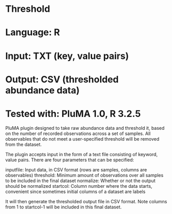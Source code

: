 # Threshold
# Language: R
# Input: TXT (key, value pairs)
# Output: CSV (thresholded abundance data)
# Tested with: PluMA 1.0, R 3.2.5

PluMA plugin designed to take raw abundance data and threshold it, based on the number
of recorded observations across a set of samples.  All observables that do not meet a user-specified
threshold will be removed from the dataset.

The plugin accepts input in the form of a text file consisting of keyword, value pairs.
There are four parameters that can be specified:

inputfile: Input data, in CSV format (rows are samples, columns are observables)
threshold: Minimum amount of observations over all samples to be included in the final dataset
normalize: Whether or not the output should be normalized
startcol: Column number where the data starts, convenient since sometimes initial columns of a dataset are labels

It will then generate the thresholded output file in CSV format.  Note columns from 1 to startcol-1
will be included in this final dataset.

